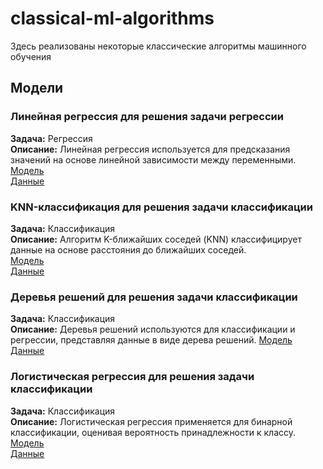 # classical-ml-algorithms

Здесь реализованы некоторые классические алгоритмы машинного обучения

## Модели
### Линейная регрессия для решения задачи регрессии
**Задача:** Регрессия  
**Описание:** Линейная регрессия используется для предсказания значений на основе линейной зависимости между переменными.  
[Модель](linear_regression.ipynb)  
[Данные](Student_Performance.csv)

### KNN-классификация для решения задачи классификации
**Задача:** Классификация  
**Описание:** Алгоритм K-ближайших соседей (KNN) классифицирует данные на основе расстояния до ближайших соседей.  
[Модель](knn_classification.ipynb)  
[Данные](diabetes.csv)

### Деревья решений для решения задачи классификации
**Задача:** Классификация  
**Описание:** Деревья решений используются для классификации и регрессии, представляя данные в виде дерева решений. 
[Модель](decision_trees.ipynb)  
[Данные](Higher_Education_Students_Performance.csv`)

### Логистическая регрессия для решения задачи классификации
**Задача:** Классификация  
**Описание:** Логистическая регрессия применяется для бинарной классификации, оценивая вероятность принадлежности к классу.  
[Модель](logistic_regression.ipynb)  
[Данные](diabetes1.csv)

